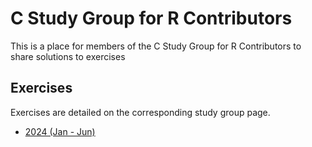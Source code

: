 # C Study Group for R Contributors

This is a place for members of the C Study Group for R Contributors to share solutions to exercises

## Exercises

Exercises are detailed on the corresponding study group page.

* [2024 (Jan - Jun)](https://contributor.r-project.org/events/c-study-group-2024/)
